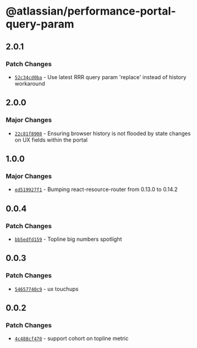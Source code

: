 # @atlassian/performance-portal-query-param

## 2.0.1

### Patch Changes

- [`52c34cd0ba`](https://bitbucket.org/atlassian/atlassian-frontend/commits/52c34cd0ba) - Use latest RRR query param 'replace' instead of history workaround

## 2.0.0

### Major Changes

- [`22c81f8908`](https://bitbucket.org/atlassian/atlassian-frontend/commits/22c81f8908) - Ensuring browser history is not flooded by state changes on UX fields within the portal

## 1.0.0

### Major Changes

- [`ed519927f1`](https://bitbucket.org/atlassian/atlassian-frontend/commits/ed519927f1) - Bumping react-resource-router from 0.13.0 to 0.14.2

## 0.0.4

### Patch Changes

- [`bb5edfd159`](https://bitbucket.org/atlassian/atlassian-frontend/commits/bb5edfd159) - Topline big numbers spotlight

## 0.0.3

### Patch Changes

- [`54657740c9`](https://bitbucket.org/atlassian/atlassian-frontend/commits/54657740c9) - ux touchups

## 0.0.2

### Patch Changes

- [`4c488cf470`](https://bitbucket.org/atlassian/atlassian-frontend/commits/4c488cf470) - support cohort on topline metric
